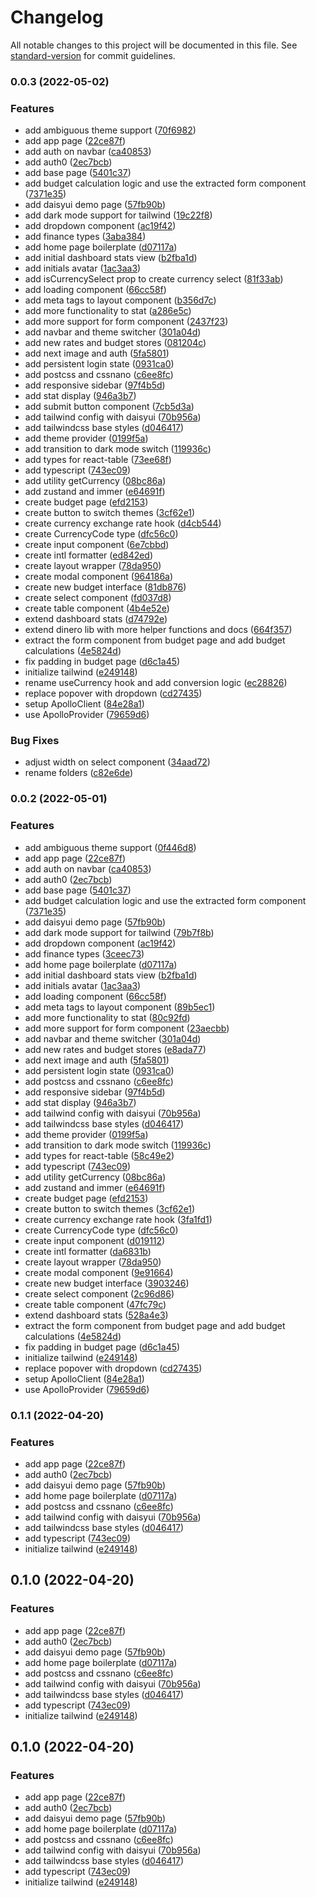 # Changelog

All notable changes to this project will be documented in this file. See [standard-version](https://github.com/conventional-changelog/standard-version) for commit guidelines.

### 0.0.3 (2022-05-02)


### Features

* add ambiguous theme support ([70f6982](https://github.com/raslan/muchfund/commit/70f698273c486003430bcfb0779de533fd179a41))
* add app page ([22ce87f](https://github.com/raslan/muchfund/commit/22ce87fad3ab2e791395bccc52b08d4d7d050c92))
* add auth on navbar ([ca40853](https://github.com/raslan/muchfund/commit/ca408537795c10610fa2bf02772ae45735746783))
* add auth0 ([2ec7bcb](https://github.com/raslan/muchfund/commit/2ec7bcb6455498d145bb760b47a863087aa12323))
* add base page ([5401c37](https://github.com/raslan/muchfund/commit/5401c37d69bad010198ae94aa199373b297f1bd5))
* add budget calculation logic and use the extracted form component ([7371e35](https://github.com/raslan/muchfund/commit/7371e35bfafd05363184f6c2f94a0f7af7345636))
* add daisyui demo page ([57fb90b](https://github.com/raslan/muchfund/commit/57fb90b67f9099d572e5ba1227c5b1a47fb87e5e))
* add dark mode support for tailwind ([19c22f8](https://github.com/raslan/muchfund/commit/19c22f87f889ab33f24b7d0c14f4e5a8efcd424f))
* add dropdown component ([ac19f42](https://github.com/raslan/muchfund/commit/ac19f4224e4873f227b92351f0f39474c7ed525c))
* add finance types ([3aba384](https://github.com/raslan/muchfund/commit/3aba384b35ad321d6a5e7233e233837fed3ff9e1))
* add home page boilerplate ([d07117a](https://github.com/raslan/muchfund/commit/d07117a4d0c5bec7289c7438c82beaf28816fa7b))
* add initial dashboard stats view ([b2fba1d](https://github.com/raslan/muchfund/commit/b2fba1dc90da12704ccdffefaa16e6cbdd88bbd6))
* add initials avatar ([1ac3aa3](https://github.com/raslan/muchfund/commit/1ac3aa31fed55157934ffa543668e4d3afaf8eba))
* add isCurrencySelect prop to create currency select ([81f33ab](https://github.com/raslan/muchfund/commit/81f33ab91f51feaef68a4b14d14f5eb64ffd842e))
* add loading component ([66cc58f](https://github.com/raslan/muchfund/commit/66cc58f3db41c4244efda0e4efbf8550e6714694))
* add meta tags to layout component ([b356d7c](https://github.com/raslan/muchfund/commit/b356d7c48db9cb77c3825c942284315792fb1de7))
* add more functionality to stat ([a286e5c](https://github.com/raslan/muchfund/commit/a286e5cac8823ebd2259bad1de8c1d765511e28c))
* add more support for form component ([2437f23](https://github.com/raslan/muchfund/commit/2437f23e149c0f892b3baf7e5d22cc79854db7db))
* add navbar and theme switcher ([301a04d](https://github.com/raslan/muchfund/commit/301a04d0d794b75cd71a4644b838ea86e0e159bb))
* add new rates and budget stores ([081204c](https://github.com/raslan/muchfund/commit/081204c82f72db2dcce0b3e1b8117e3505a2bb9f))
* add next image and auth ([5fa5801](https://github.com/raslan/muchfund/commit/5fa58010bce7675a4235164b173adc61a0d0d268))
* add persistent login state ([0931ca0](https://github.com/raslan/muchfund/commit/0931ca083ebbff68b747e8c159c944899a986f52))
* add postcss and cssnano ([c6ee8fc](https://github.com/raslan/muchfund/commit/c6ee8fca5e5a19d2a802e2502f92b8c6b3c71ec8))
* add responsive sidebar ([97f4b5d](https://github.com/raslan/muchfund/commit/97f4b5d38b8df3765d7b977a6c3695cd0afff624))
* add stat display ([946a3b7](https://github.com/raslan/muchfund/commit/946a3b7dbb3572659bf49547f5ccb80ab7d01dff))
* add submit button component ([7cb5d3a](https://github.com/raslan/muchfund/commit/7cb5d3a89c38266527c45cf18940b82a54ae7e6f))
* add tailwind config with daisyui ([70b956a](https://github.com/raslan/muchfund/commit/70b956abeb21b23c426864657a84f0981e73edd0))
* add tailwindcss base styles ([d046417](https://github.com/raslan/muchfund/commit/d046417718fe3b408adca6019b46c2e61a3f1110))
* add theme provider ([0199f5a](https://github.com/raslan/muchfund/commit/0199f5af4a1824f34730fc9cd404af595a6f0941))
* add transition to dark mode switch ([119936c](https://github.com/raslan/muchfund/commit/119936c68d09618653515d43b72733bc0d0768e1))
* add types for react-table ([73ee68f](https://github.com/raslan/muchfund/commit/73ee68fca8a1c733237cb332415f1316be8727bb))
* add typescript ([743ec09](https://github.com/raslan/muchfund/commit/743ec095f119460fc89521f289102438069edfba))
* add utility getCurrency ([08bc86a](https://github.com/raslan/muchfund/commit/08bc86a5e93da81b1f207df3627abb11b89b5eca))
* add zustand and immer ([e64691f](https://github.com/raslan/muchfund/commit/e64691f5b0cff8386846da460467a97d7c6bb418))
* create budget page ([efd2153](https://github.com/raslan/muchfund/commit/efd2153e8af0c17f32f7e6293f2e2ccab1aaa78b))
* create button to switch themes ([3cf62e1](https://github.com/raslan/muchfund/commit/3cf62e14cb97289a62d0923492c2c6730066b922))
* create currency exchange rate hook ([d4cb544](https://github.com/raslan/muchfund/commit/d4cb544b2b666357e753375098fb1f099566872c))
* create CurrencyCode type ([dfc56c0](https://github.com/raslan/muchfund/commit/dfc56c0b4124f03e7b2859d0d6c332fc2e39370f))
* create input component ([6e7cbbd](https://github.com/raslan/muchfund/commit/6e7cbbdf4871549b15b64c1e9af80d247d21c0c1))
* create intl formatter ([ed842ed](https://github.com/raslan/muchfund/commit/ed842ed826a9226a0ab3f3e0cd49ab410f8ce846))
* create layout wrapper ([78da950](https://github.com/raslan/muchfund/commit/78da95037cc0be80ec5edb099a41fe98e0417daf))
* create modal component ([964186a](https://github.com/raslan/muchfund/commit/964186ac737d352aa5ab127d6f44fe5e2d9154ff))
* create new budget interface ([81db876](https://github.com/raslan/muchfund/commit/81db8762f8af2a04ab8632ba2efcd5e2e1d0a7f9))
* create select component ([fd037d8](https://github.com/raslan/muchfund/commit/fd037d8286680170649b4a49be1da908b64492d2))
* create table component ([4b4e52e](https://github.com/raslan/muchfund/commit/4b4e52e2d9141846e685137eff329f53ddba8a30))
* extend dashboard stats ([d74792e](https://github.com/raslan/muchfund/commit/d74792eb9d6d68af210df5f065505e862df06e66))
* extend dinero lib with more helper functions and docs ([664f357](https://github.com/raslan/muchfund/commit/664f35709f7820c8902ba20449939cd9ed6f3cba))
* extract the form component from budget page and add budget calculations ([4e5824d](https://github.com/raslan/muchfund/commit/4e5824dfcdd2642d1c7aef731949cb00a90804f8))
* fix padding in budget page ([d6c1a45](https://github.com/raslan/muchfund/commit/d6c1a458f0d6c53e4ba5665210c32322deb0749c))
* initialize tailwind ([e249148](https://github.com/raslan/muchfund/commit/e249148cf366ace522bd17609efd720ace9421fb))
* rename useCurrency hook and add conversion logic ([ec28826](https://github.com/raslan/muchfund/commit/ec288264e37d0b8dfb181aa9a6d82845b9ee0180))
* replace popover with dropdown ([cd27435](https://github.com/raslan/muchfund/commit/cd274356048ce9ecf860ee0f27d75e1ea0ce9123))
* setup ApolloClient ([84e28a1](https://github.com/raslan/muchfund/commit/84e28a1d6d1259d067d5d8687e5b6e45c9c48b80))
* use ApolloProvider ([79659d6](https://github.com/raslan/muchfund/commit/79659d674bcf4a96c89014086a145f93741d76c3))


### Bug Fixes

* adjust width on select component ([34aad72](https://github.com/raslan/muchfund/commit/34aad7221ba436bb313db6a6d24f94aee82bb429))
* rename folders ([c82e6de](https://github.com/raslan/muchfund/commit/c82e6de3e569231c8fdf347001a3594c62457248))

### 0.0.2 (2022-05-01)


### Features

* add ambiguous theme support ([0f446d8](https://github.com/raslan/muchfund/commit/0f446d8015573261a5337273cb4e425125e9b0e5))
* add app page ([22ce87f](https://github.com/raslan/muchfund/commit/22ce87fad3ab2e791395bccc52b08d4d7d050c92))
* add auth on navbar ([ca40853](https://github.com/raslan/muchfund/commit/ca408537795c10610fa2bf02772ae45735746783))
* add auth0 ([2ec7bcb](https://github.com/raslan/muchfund/commit/2ec7bcb6455498d145bb760b47a863087aa12323))
* add base page ([5401c37](https://github.com/raslan/muchfund/commit/5401c37d69bad010198ae94aa199373b297f1bd5))
* add budget calculation logic and use the extracted form component ([7371e35](https://github.com/raslan/muchfund/commit/7371e35bfafd05363184f6c2f94a0f7af7345636))
* add daisyui demo page ([57fb90b](https://github.com/raslan/muchfund/commit/57fb90b67f9099d572e5ba1227c5b1a47fb87e5e))
* add dark mode support for tailwind ([79b7f8b](https://github.com/raslan/muchfund/commit/79b7f8bdc474ab5a8da333f14ecebf14380d1c5b))
* add dropdown component ([ac19f42](https://github.com/raslan/muchfund/commit/ac19f4224e4873f227b92351f0f39474c7ed525c))
* add finance types ([3ceec73](https://github.com/raslan/muchfund/commit/3ceec734a548b8ae61107e378fa2c4f82b3d5781))
* add home page boilerplate ([d07117a](https://github.com/raslan/muchfund/commit/d07117a4d0c5bec7289c7438c82beaf28816fa7b))
* add initial dashboard stats view ([b2fba1d](https://github.com/raslan/muchfund/commit/b2fba1dc90da12704ccdffefaa16e6cbdd88bbd6))
* add initials avatar ([1ac3aa3](https://github.com/raslan/muchfund/commit/1ac3aa31fed55157934ffa543668e4d3afaf8eba))
* add loading component ([66cc58f](https://github.com/raslan/muchfund/commit/66cc58f3db41c4244efda0e4efbf8550e6714694))
* add meta tags to layout component ([89b5ec1](https://github.com/raslan/muchfund/commit/89b5ec1a572d1a76a0584bb339512838de5e7fdc))
* add more functionality to stat ([80c92fd](https://github.com/raslan/muchfund/commit/80c92fdef33c16a50998e07f1516bfaf90b592c3))
* add more support for form component ([23aecbb](https://github.com/raslan/muchfund/commit/23aecbb1a0677c4f6eb0731170d70c715820b80b))
* add navbar and theme switcher ([301a04d](https://github.com/raslan/muchfund/commit/301a04d0d794b75cd71a4644b838ea86e0e159bb))
* add new rates and budget stores ([e8ada77](https://github.com/raslan/muchfund/commit/e8ada778114e93a85867be8a891981e48586b507))
* add next image and auth ([5fa5801](https://github.com/raslan/muchfund/commit/5fa58010bce7675a4235164b173adc61a0d0d268))
* add persistent login state ([0931ca0](https://github.com/raslan/muchfund/commit/0931ca083ebbff68b747e8c159c944899a986f52))
* add postcss and cssnano ([c6ee8fc](https://github.com/raslan/muchfund/commit/c6ee8fca5e5a19d2a802e2502f92b8c6b3c71ec8))
* add responsive sidebar ([97f4b5d](https://github.com/raslan/muchfund/commit/97f4b5d38b8df3765d7b977a6c3695cd0afff624))
* add stat display ([946a3b7](https://github.com/raslan/muchfund/commit/946a3b7dbb3572659bf49547f5ccb80ab7d01dff))
* add tailwind config with daisyui ([70b956a](https://github.com/raslan/muchfund/commit/70b956abeb21b23c426864657a84f0981e73edd0))
* add tailwindcss base styles ([d046417](https://github.com/raslan/muchfund/commit/d046417718fe3b408adca6019b46c2e61a3f1110))
* add theme provider ([0199f5a](https://github.com/raslan/muchfund/commit/0199f5af4a1824f34730fc9cd404af595a6f0941))
* add transition to dark mode switch ([119936c](https://github.com/raslan/muchfund/commit/119936c68d09618653515d43b72733bc0d0768e1))
* add types for react-table ([58c49e2](https://github.com/raslan/muchfund/commit/58c49e2da23f1fe6f85e144982508f10c51ac9ae))
* add typescript ([743ec09](https://github.com/raslan/muchfund/commit/743ec095f119460fc89521f289102438069edfba))
* add utility getCurrency ([08bc86a](https://github.com/raslan/muchfund/commit/08bc86a5e93da81b1f207df3627abb11b89b5eca))
* add zustand and immer ([e64691f](https://github.com/raslan/muchfund/commit/e64691f5b0cff8386846da460467a97d7c6bb418))
* create budget page ([efd2153](https://github.com/raslan/muchfund/commit/efd2153e8af0c17f32f7e6293f2e2ccab1aaa78b))
* create button to switch themes ([3cf62e1](https://github.com/raslan/muchfund/commit/3cf62e14cb97289a62d0923492c2c6730066b922))
* create currency exchange rate hook ([3fa1fd1](https://github.com/raslan/muchfund/commit/3fa1fd1d79c157185cf3e03b3324f89697d1ef25))
* create CurrencyCode type ([dfc56c0](https://github.com/raslan/muchfund/commit/dfc56c0b4124f03e7b2859d0d6c332fc2e39370f))
* create input component ([d019112](https://github.com/raslan/muchfund/commit/d019112803e82cb0e40f03a294b3fb84ff2a0f41))
* create intl formatter ([da6831b](https://github.com/raslan/muchfund/commit/da6831ba55282964c3721043dedc258dd18923d7))
* create layout wrapper ([78da950](https://github.com/raslan/muchfund/commit/78da95037cc0be80ec5edb099a41fe98e0417daf))
* create modal component ([9e91664](https://github.com/raslan/muchfund/commit/9e91664f08c56633b0e0bc3f552c13150981bd9b))
* create new budget interface ([3903246](https://github.com/raslan/muchfund/commit/39032462d2c8b8bcfba153aeea172e1588910670))
* create select component ([2c96d86](https://github.com/raslan/muchfund/commit/2c96d866f8794bdbb9fac9c9037faf862bd9544a))
* create table component ([47fc79c](https://github.com/raslan/muchfund/commit/47fc79c37a911053224774ea0d91f1c964598ff0))
* extend dashboard stats ([528a4e3](https://github.com/raslan/muchfund/commit/528a4e3719b1b4086f76c61053d1b359f31c6fff))
* extract the form component from budget page and add budget calculations ([4e5824d](https://github.com/raslan/muchfund/commit/4e5824dfcdd2642d1c7aef731949cb00a90804f8))
* fix padding in budget page ([d6c1a45](https://github.com/raslan/muchfund/commit/d6c1a458f0d6c53e4ba5665210c32322deb0749c))
* initialize tailwind ([e249148](https://github.com/raslan/muchfund/commit/e249148cf366ace522bd17609efd720ace9421fb))
* replace popover with dropdown ([cd27435](https://github.com/raslan/muchfund/commit/cd274356048ce9ecf860ee0f27d75e1ea0ce9123))
* setup ApolloClient ([84e28a1](https://github.com/raslan/muchfund/commit/84e28a1d6d1259d067d5d8687e5b6e45c9c48b80))
* use ApolloProvider ([79659d6](https://github.com/raslan/muchfund/commit/79659d674bcf4a96c89014086a145f93741d76c3))

### 0.1.1 (2022-04-20)


### Features

* add app page ([22ce87f](https://github.com/raslan/muchfund/commit/22ce87fad3ab2e791395bccc52b08d4d7d050c92))
* add auth0 ([2ec7bcb](https://github.com/raslan/muchfund/commit/2ec7bcb6455498d145bb760b47a863087aa12323))
* add daisyui demo page ([57fb90b](https://github.com/raslan/muchfund/commit/57fb90b67f9099d572e5ba1227c5b1a47fb87e5e))
* add home page boilerplate ([d07117a](https://github.com/raslan/muchfund/commit/d07117a4d0c5bec7289c7438c82beaf28816fa7b))
* add postcss and cssnano ([c6ee8fc](https://github.com/raslan/muchfund/commit/c6ee8fca5e5a19d2a802e2502f92b8c6b3c71ec8))
* add tailwind config with daisyui ([70b956a](https://github.com/raslan/muchfund/commit/70b956abeb21b23c426864657a84f0981e73edd0))
* add tailwindcss base styles ([d046417](https://github.com/raslan/muchfund/commit/d046417718fe3b408adca6019b46c2e61a3f1110))
* add typescript ([743ec09](https://github.com/raslan/muchfund/commit/743ec095f119460fc89521f289102438069edfba))
* initialize tailwind ([e249148](https://github.com/raslan/muchfund/commit/e249148cf366ace522bd17609efd720ace9421fb))

## 0.1.0 (2022-04-20)


### Features

* add app page ([22ce87f](https://github.com/raslan/muchfund/commit/22ce87fad3ab2e791395bccc52b08d4d7d050c92))
* add auth0 ([2ec7bcb](https://github.com/raslan/muchfund/commit/2ec7bcb6455498d145bb760b47a863087aa12323))
* add daisyui demo page ([57fb90b](https://github.com/raslan/muchfund/commit/57fb90b67f9099d572e5ba1227c5b1a47fb87e5e))
* add home page boilerplate ([d07117a](https://github.com/raslan/muchfund/commit/d07117a4d0c5bec7289c7438c82beaf28816fa7b))
* add postcss and cssnano ([c6ee8fc](https://github.com/raslan/muchfund/commit/c6ee8fca5e5a19d2a802e2502f92b8c6b3c71ec8))
* add tailwind config with daisyui ([70b956a](https://github.com/raslan/muchfund/commit/70b956abeb21b23c426864657a84f0981e73edd0))
* add tailwindcss base styles ([d046417](https://github.com/raslan/muchfund/commit/d046417718fe3b408adca6019b46c2e61a3f1110))
* add typescript ([743ec09](https://github.com/raslan/muchfund/commit/743ec095f119460fc89521f289102438069edfba))
* initialize tailwind ([e249148](https://github.com/raslan/muchfund/commit/e249148cf366ace522bd17609efd720ace9421fb))

## 0.1.0 (2022-04-20)


### Features

* add app page ([22ce87f](https://github.com/raslan/muchfund/commit/22ce87fad3ab2e791395bccc52b08d4d7d050c92))
* add auth0 ([2ec7bcb](https://github.com/raslan/muchfund/commit/2ec7bcb6455498d145bb760b47a863087aa12323))
* add daisyui demo page ([57fb90b](https://github.com/raslan/muchfund/commit/57fb90b67f9099d572e5ba1227c5b1a47fb87e5e))
* add home page boilerplate ([d07117a](https://github.com/raslan/muchfund/commit/d07117a4d0c5bec7289c7438c82beaf28816fa7b))
* add postcss and cssnano ([c6ee8fc](https://github.com/raslan/muchfund/commit/c6ee8fca5e5a19d2a802e2502f92b8c6b3c71ec8))
* add tailwind config with daisyui ([70b956a](https://github.com/raslan/muchfund/commit/70b956abeb21b23c426864657a84f0981e73edd0))
* add tailwindcss base styles ([d046417](https://github.com/raslan/muchfund/commit/d046417718fe3b408adca6019b46c2e61a3f1110))
* add typescript ([743ec09](https://github.com/raslan/muchfund/commit/743ec095f119460fc89521f289102438069edfba))
* initialize tailwind ([e249148](https://github.com/raslan/muchfund/commit/e249148cf366ace522bd17609efd720ace9421fb))
